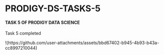 <h1> PRODIGY-DS-TASKS-5</h1>
<h4>TASK 5 OF PRODIGY DATA SCIENCE</h4>
<p>Task 5 completed </p>
!(https://github.com/user-attachments/assets/bbd67402-b945-4b93-b43a-cc8997210044)

